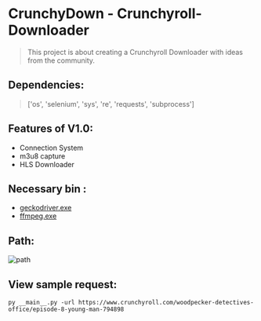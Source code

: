 # CrunchyDown - Crunchyroll-Downloader
> This project is about creating a Crunchyroll Downloader with ideas from the community.

## Dependencies:
> ['os', 'selenium', 'sys', 're', 'requests', 'subprocess']

## Features of V1.0:
* Connection System  
* m3u8 capture  
* HLS Downloader

## Necessary bin :
* [geckodriver.exe](https://github.com/mozilla/geckodriver/releases)  
* [ffmpeg.exe](https://ffmpeg.org/)

## Path:
![path](https://imgur.com/2LNMKia.png)

## View sample request:

`py __main__.py -url https://www.crunchyroll.com/woodpecker-detectives-office/episode-8-young-man-794898`
